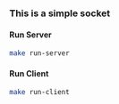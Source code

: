 ### This is a simple socket

#### Run Server
```bash
make run-server
```

#### Run Client
```bash
make run-client
```